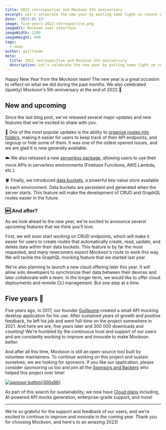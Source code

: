 ```yaml
---
title: 2022 retrospective and Mockoon 5th anniversary
excerpt: Let's celebrate the new year by putting some light on recent new features (folders, data buckets, etc.) and five years of Mockooning
date: '2023-01-13'
image: five-years-2022-retrospective.png
imageAlt: Mockoon user interface
imageWidth: 1200
imageHeight: 400
tags:
  - news
author: guillaume
meta:
  title: 2022 retrospective and Mockoon 5th anniversary
  description: Let's celebrate the new year by putting some light on recent new features (folders, data buckets, etc.) and five years of Mockooning
---
```


Happy New Year from the Mockoon team! The new year is a great occasion to reflect on what we did during the past months. We also celebrated (quietly) Mockoon's 5th anniversary at the end of 2022 🎉

## New and upcoming

Since the last blog post, we've released several major updates and new features that we're excited to share with you.

📁 One of the most popular updates is the ability to [organize routes into folders](/docs/latest/api-endpoints/folders/), making it easier for users to keep track of their API endpoints, and regroup or hide some of them. It was one of the oldest opened issues, and we are glad it is now generally available.

☁️ We also released a new [serverless package](/serverless/), allowing users to use their mock APIs in serverless environments (Firebase Functions, AWS Lambda, etc.).

🪣 Finally, we introduced [data buckets](/tutorials/use-persisting-data-buckets/), a powerful key-value store available in each environment. Data buckets are persistent and generated when the server starts. This feature will make the development of CRUD and GraphQL routes easier in the future.

### 🆕 And after?

As we look ahead to the new year, we're excited to announce several upcoming features that we think you'll love:

First, we will soon start working on CRUD endpoints, which will make it easier for users to create routes that automatically create, read, update, and delete data within their data buckets. This feature is by far the most requested, and many newcomers expect Mockoon's route to work this way.
We will tackle the GraphQL mocking feature that we started last year.

We're also planning to launch a new cloud offering later this year. It will allow solo developers to synchronize their data between their devices and later collaborate with a team.
In the longer term, we would like to offer cloud deployments and remote CLI management. But one step at a time.

## Five years 🎂

Five years ago, in 2017, our founder [Guillaume](https://github.com/255kb/) created a small API mocking desktop application for his use. After sustained years of growth and positive feedback, he left his job and went full-time on the project somewhere in 2021. And here we are, five years later and 300&nbsp;000 downloads and counting!
We're humbled by the continuous trust and support of our users and are constantly working to improve and innovate to make Mockoon better.

And after all this time, Mockoon is still an open-source tool built by volunteer maintainers. To continue working on this project and sustain ourselves, we are looking for sponsors.
If you like our application, please consider sponsoring us too and join all the [Sponsors and Backers](https://github.com/mockoon/mockoon/blob/main/backers.md) who helped this project over time!

[![sponsor button{300x86}](/images/sponsor-btn.png)](https://github.com/sponsors/mockoon)

As part of this search for sustainability, we now have [Cloud plans](/cloud/) including, AI-powered API mocks generation, enterprise-grade support, and more!

---

We're so grateful for the support and feedback of our users, and we're excited to continue to improve and innovate in the coming year. Thank you for choosing Mockoon, and here's to an amazing 2023!

